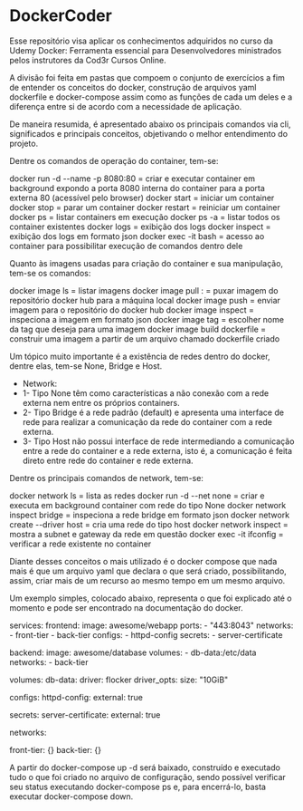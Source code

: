 # DockerCoder

Esse repositório visa aplicar os conhecimentos adquiridos no curso da Udemy Docker: Ferramenta essencial para Desenvolvedores ministrados pelos instrutores da Cod3r Cursos Online.

A divisão foi feita em pastas que compoem o conjunto de exercícios a fim de entender os conceitos do docker, construção de arquivos yaml dockerfile e docker-compose assim como as funções de cada um deles e a diferença entre si de acordo com a necessidade de aplicação.

De maneira resumida, é apresentado abaixo os principais comandos via cli, significados e principais conceitos, objetivando o melhor entendimento do projeto.

Dentre os comandos de operação do container, tem-se:

docker run -d --name <nomecontainer> -p 8080:80 = criar e executar container em background expondo a porta 8080 interna do container para a porta externa 80 (acessível pelo browser)
docker start <nomecontainer> = iniciar um container
docker stop <nomecontainer> = parar um container
docker restart <nomecontainer> = reiniciar um container
docker ps = listar containers em execução
docker ps -a = listar todos os container existentes
docker logs <nomecontainer> = exibição dos logs
docker inspect <nomecontainer> = exibição dos logs em formato json
docker exec -it <nomecontainer> bash = acesso ao container para possibilitar execução de comandos dentro dele

Quanto às imagens usadas para criação do container e sua manipulação, tem-se os comandos:

docker image ls = listar imagens
docker image pull <nomeimagem>:<versao> = puxar imagem do repositório docker hub para a máquina local
docker image push <nomeimagem> = enviar imagem para o repositório do docker hub
docker image inspect = inspeciona a imagem em formato json
docker image tag <nomeimagem> <novatag> = escolher nome da tag que deseja para uma imagem
docker image build dockerfile = construir uma imagem a partir de um arquivo chamado dockerfile criado

Um tópico muito importante é a existência de redes dentro do docker, dentre elas, tem-se None, Bridge e Host.
- Network:
- 1- Tipo None têm como características a não conexão com a rede externa nem entre os próprios containers.
- 2- Tipo Bridge é a rede padrão (default) e apresenta uma interface de rede para realizar a comunicação da rede do container com a rede externa.
- 3- Tipo Host não possui interface de rede intermediando a comunicação entre a rede do container e a rede externa, isto é, a comunicação é feita direto entre rede do container e rede externa.

Dentre os principais comandos de network, tem-se:

docker network ls = lista as redes
docker run -d --net none <nomeimagem> = criar e executa em background container com rede do tipo None
docker network inspect bridge = inspeciona a rede bridge em formato json
docker network create --driver host <nomerede> = cria uma rede do tipo host
docker network inspect <nomerede> = mostra a subnet e gateway da rede em questão
docker exec -it <nomecontainer> ifconfig = verificar a rede existente no container

Diante desses conceitos o mais utilizado é o docker compose que nada mais é que um arquivo yaml que declara o que será criado, possibilitando, assim, criar mais de um recurso ao mesmo tempo em um mesmo arquivo.

Um exemplo simples, colocado abaixo, representa o que foi explicado até o momento e pode ser encontrado na documentação do docker.

services:
  frontend:
    image: awesome/webapp
    ports:
      - "443:8043"
    networks:
      - front-tier
      - back-tier
    configs:
      - httpd-config
    secrets:
      - server-certificate

  backend:
    image: awesome/database
    volumes:
      - db-data:/etc/data
    networks:
      - back-tier

volumes:
  db-data:
    driver: flocker
    driver_opts:
      size: "10GiB"

configs:
  httpd-config:
    external: true

secrets:
  server-certificate:
    external: true

networks:

  front-tier: {}
  back-tier: {}


A partir do docker-compose up -d será baixado, construído e executado tudo o que foi criado no arquivo de configuração, sendo possível verificar seu status executando docker-compose ps e, para encerrá-lo, basta executar docker-compose down.
